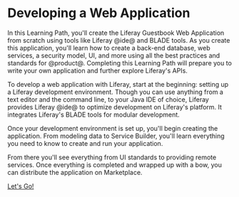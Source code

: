 # Developing a Web Application [](id=developing-a-web-application)

In this Learning Path, you'll create the Liferay Guestbook Web Application from 
scratch using tools like Liferay @ide@ and BLADE tools. As you create this 
application, you'll learn how to create a back-end database, web services, a 
security model, UI, and more using all the best practices and standards for 
@product@. Completing this Learning Path will prepare you to write your own 
application and further explore Liferay's APIs. 

To develop a web application with Liferay, start at the beginning: setting up a 
Liferay development environment. Though you can use anything from a text editor 
and the command line, to your Java IDE of choice, Liferay provides Liferay @ide@ 
to optimize development on Liferay's platform. It integrates Liferay's BLADE 
tools for modular development. 

Once your development environment is set up, you'll begin creating the 
application. From modeling data to Service Builder, you'll learn everything
you need to know to create and run your application. 

From there you'll see everything from UI standards to providing remote 
services. Once everything is completed and wrapped up with a bow, you can 
distribute the application on Marketplace. 

<a class="go-link btn btn-primary" href="/develop/tutorials/-/knowledge_base/7-1/development-setup-overview">Let's Go!<span class="icon-circle-arrow-right"></span></a>
